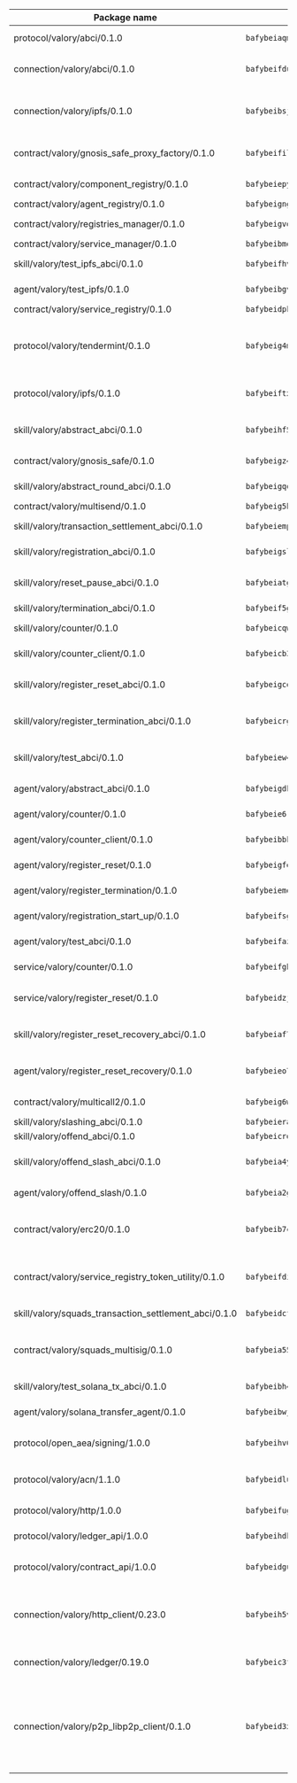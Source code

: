 | Package name                                                  | Package hash                                                  | Description                                                                                                                |
| ------------------------------------------------------------- | ------------------------------------------------------------- | -------------------------------------------------------------------------------------------------------------------------- |
| protocol/valory/abci/0.1.0                                    | `bafybeiaqmp7kocbfdboksayeqhkbrynvlfzsx4uy4x6nohywnmaig4an7u` | A protocol for ABCI requests and responses.                                                                                |
| connection/valory/abci/0.1.0                                  | `bafybeifduae3yvckxlopuoif2i6s4q76r663pmc7itabq4fyznwzxrpnuu` | connection to wrap communication with an ABCI server.                                                                      |
| connection/valory/ipfs/0.1.0                                  | `bafybeibsjllc2l62jvc4gdyv73irldlvbqlslytm4gw6xjvugcp5oylx44` | A connection responsible for uploading and downloading files from IPFS.                                                    |
| contract/valory/gnosis_safe_proxy_factory/0.1.0               | `bafybeifilkilg2vw5ry7zyof3mmwgnfinheusnu53dv3ocxhppypgaouo4` | Gnosis Safe proxy factory (GnosisSafeProxyFactory) contract                                                                |
| contract/valory/component_registry/0.1.0                      | `bafybeiepywewigowj533f55orx7oys3kk5lgdc247p2267scqfyp4gnqle` | Component registry contract                                                                                                |
| contract/valory/agent_registry/0.1.0                          | `bafybeignghdk7oqvyg722gz66tbuj2vj4vkatguj4b6lf5fqzqxkktcke4` | Agent registry contract                                                                                                    |
| contract/valory/registries_manager/0.1.0                      | `bafybeigvdzmxq2kfizvhwu43vcjlsddkftltv53e5xc7yqnadweari3kqi` | Registries Manager contract                                                                                                |
| contract/valory/service_manager/0.1.0                         | `bafybeibmqewfh5wnayopneyv4vx35n5k7loavzmcazyevntdoskw7vasom` | Service Manager contract                                                                                                   |
| skill/valory/test_ipfs_abci/0.1.0                             | `bafybeifhvsgcdeyfzw3us3jjfbxeatfxobkdlqjzafmqchuoktb7o6tzhu` | IPFS e2e testing application.                                                                                              |
| agent/valory/test_ipfs/0.1.0                                  | `bafybeibgvelsnehqwp7amawc6jivstwwhl52wrmc35jmmhoxlqslugt4da` | Agent for testing the ABCI connection.                                                                                     |
| contract/valory/service_registry/0.1.0                        | `bafybeidpkiceitrh3w2j4o7ctjjsdbn3ma4lfvnlpyvks53exdsyjhoc5i` | Service Registry contract                                                                                                  |
| protocol/valory/tendermint/0.1.0                              | `bafybeig4mi3vmlv5zpbjbfuzcgida6j5f2nhrpedxicmrrfjweqc5r7cra` | A protocol for communication between two AEAs to share tendermint configuration details.                                   |
| protocol/valory/ipfs/0.1.0                                    | `bafybeiftxi2qhreewgsc5wevogi7yc5g6hbcbo4uiuaibauhv3nhfcdtvm` | A protocol specification for IPFS requests and responses.                                                                  |
| skill/valory/abstract_abci/0.1.0                              | `bafybeihf5gc2zikjdgpj3ebwzpue3oqlebkmk6erjgxcd3g3loxh2mebkm` | The abci skill provides a template of an ABCI application.                                                                 |
| contract/valory/gnosis_safe/0.1.0                             | `bafybeigz4lf4b536uxb52tmqkfajdjtszclv67gtqitygrkaww4vzg2fle` | Gnosis Safe (GnosisSafeL2) contract                                                                                        |
| skill/valory/abstract_round_abci/0.1.0                        | `bafybeigqqyhvupqnz62nsex32gxuagu37xlfe7fhgmzyv2qz2mp2bu5ueq` | abstract round-based ABCI application                                                                                      |
| contract/valory/multisend/0.1.0                               | `bafybeig5byt5urg2d2bsecufxe5ql7f4mezg3mekfleeh32nmuusx66p4y` | MultiSend contract                                                                                                         |
| skill/valory/transaction_settlement_abci/0.1.0                | `bafybeiempx5kmhjqhupbumagf57qptbp63374ffceez2s25lq47ghmwr74` | ABCI application for transaction settlement.                                                                               |
| skill/valory/registration_abci/0.1.0                          | `bafybeigslu3k6sx2pymj7ipyofgy2v7mviybilsiyeex7dc3mv2tggz7ci` | ABCI application for common apps.                                                                                          |
| skill/valory/reset_pause_abci/0.1.0                           | `bafybeiatgxbqscxwryfzbjxcnewvkcc4pbd4rcujyeycpfafctikxsiiqq` | ABCI application for resetting and pausing app executions.                                                                 |
| skill/valory/termination_abci/0.1.0                           | `bafybeif5gntri7u3qz5ktiemxwzrbjckqwnythsqpqlbvpguawifs6kxmq` | Termination skill.                                                                                                         |
| skill/valory/counter/0.1.0                                    | `bafybeicqwpfbb2qbqbfwpa2qj44vv5sxqo3lojbux5zln64zvc4ygwpuju` | The ABCI Counter application example.                                                                                      |
| skill/valory/counter_client/0.1.0                             | `bafybeicb37pj26xbknovfox5hwpuh26p3p44uh32tclpj5cwpgvhbmdl4y` | A client for the ABCI counter application.                                                                                 |
| skill/valory/register_reset_abci/0.1.0                        | `bafybeigcqgghhhbyffrxvyxelldajvza7u2hoolfcvgvibdsfbqmnye4gy` | ABCI application for dummy skill that registers and resets                                                                 |
| skill/valory/register_termination_abci/0.1.0                  | `bafybeicrgwbsbq4665vv6yzgi6tuh6awrv2kew73iwqawqgwbfhscvpxcy` | ABCI application for dummy skill that registers and resets                                                                 |
| skill/valory/test_abci/0.1.0                                  | `bafybeiew4ion5kzgyntht7xjuxbcmi6w2xunux4fpsthmfchoopxzez3he` | ABCI application for testing the ABCI connection.                                                                          |
| agent/valory/abstract_abci/0.1.0                              | `bafybeigdkdw3ta2jqw2qetxyf5ztk34e6treipptz42dhsuyc4lszedcie` | The abstract ABCI AEA - for testing purposes only.                                                                         |
| agent/valory/counter/0.1.0                                    | `bafybeie6rztj2hum6dge364zqxbkr4x6nk55axicmym6rgmzwx4psjgg5i` | The ABCI Counter example as an AEA                                                                                         |
| agent/valory/counter_client/0.1.0                             | `bafybeibbkqmoihxh52kohj43riwqpgkijtbzw7vz56muopurqymz6t7v4q` | The ABCI Counter example as an AEA                                                                                         |
| agent/valory/register_reset/0.1.0                             | `bafybeigfehn2jvatgd4cfhebivdwd6sy6caxeaqqv5lzuczrjwxgtjpp7y` | Register reset to replicate Tendermint issue.                                                                              |
| agent/valory/register_termination/0.1.0                       | `bafybeiemq7ayarcqoe74xqcl6tiotdsskj7bq564imj7pk6oxkvghoyh7e` | Register terminate to test the termination feature.                                                                        |
| agent/valory/registration_start_up/0.1.0                      | `bafybeifsgp3xqbbec2hkukkgqtqngvky76sfzpwwqlhckoo2gfggn7pema` | Registration start-up ABCI example.                                                                                        |
| agent/valory/test_abci/0.1.0                                  | `bafybeifazs3ki4wvy2z6zyb334jde3en7prjpj35salvqlvlin7ctrhnh4` | Agent for testing the ABCI connection.                                                                                     |
| service/valory/counter/0.1.0                                  | `bafybeifgbmnhcoysq4l5rmgc4vcm4rqe5z3tialkbfrwijn2qqxme7rzvm` | A set of agents incrementing a counter                                                                                     |
| service/valory/register_reset/0.1.0                           | `bafybeidzj3sjbusrqzen3fdqdvcmo34sffwezeehxtpb2ak23bsjbjjlrq` | Test and debug tendermint reset mechanism.                                                                                 |
| skill/valory/register_reset_recovery_abci/0.1.0               | `bafybeiaf75bm5ugbftkajqq6d3fu2opx4v74axtxozj5vkv7kccdszk6ta` | ABCI application for dummy skill that registers and resets                                                                 |
| agent/valory/register_reset_recovery/0.1.0                    | `bafybeieo7gptgijes25xbmtd3ru4hcbgc6evwf3eevum7bsaaaxrmr4e44` | Agent to showcase hard reset as a recovery mechanism.                                                                      |
| contract/valory/multicall2/0.1.0                              | `bafybeig6wx5lj3gxmkrxj2zqqbebkbvtrpflt3lqqsubf552fzye7zmwwy` | The MakerDAO multicall2 contract.                                                                                          |
| skill/valory/slashing_abci/0.1.0                              | `bafybeierahuefy6rf4b4xuegsm72lr3yf4lp23upqwdr7t5ieln43nezxu` | Slashing skill.                                                                                                            |
| skill/valory/offend_abci/0.1.0                                | `bafybeicrdnnheh4cxiy5kasijpteqpix254uuycg5stuovrlczrpyhxypm` | Offend ABCI application.                                                                                                   |
| skill/valory/offend_slash_abci/0.1.0                          | `bafybeia4yz6timloz5t4gdstufwlvcwqbgoj35m5tblkwoq7vn2chphuje` | ABCI application used in order to test the slashing abci                                                                   |
| agent/valory/offend_slash/0.1.0                               | `bafybeia2g4oxdwkt5bz6tubm63t5aygs7prmgjf5vido7bec5cbbtwv4ra` | Offend and slash to test the slashing feature.                                                                             |
| contract/valory/erc20/0.1.0                                   | `bafybeib7ctk3deleyxayrqvropewefr2muj4kcqe3t3wscak25bjmxnqwe` | The scaffold contract scaffolds a contract to be implemented by the developer.                                             |
| contract/valory/service_registry_token_utility/0.1.0          | `bafybeifdia2y5546tvk6xzxeaqzf2n5n7dutj2hdzbgenxohaqhjtnjqm4` | The scaffold contract scaffolds a contract to be implemented by the developer.                                             |
| skill/valory/squads_transaction_settlement_abci/0.1.0         | `bafybeidcfcaw7uwsguirv2uv3ijvqaowz4k5ki7f3w5a5d77zugyaob3qi` | ABCI application for transaction settlement.                                                                               |
| contract/valory/squads_multisig/0.1.0                         | `bafybeia55yraczrod5zhf2gvwichlrofhmydwzilgfzvecvw3aygs3rnpy` | The scaffold contract scaffolds a contract to be implemented by the developer.                                             |
| skill/valory/test_solana_tx_abci/0.1.0                        | `bafybeibh4hjw64hgvknoxiys3duy6gz3f7d3bacwf5swvaoabnmfy7wvk4` | SOLANA e2e testing application.                                                                                            |
| agent/valory/solana_transfer_agent/0.1.0                      | `bafybeibwj6sqx7e2u2dlsokdtw2dslfzhwec3ppf2vosyx627bred23tv4` | Register terminate to test the termination feature.                                                                        |
| protocol/open_aea/signing/1.0.0                               | `bafybeihv62fim3wl2bayavfcg3u5e5cxu3b7brtu4cn5xoxd6lqwachasi` | A protocol for communication between skills and decision maker.                                                            |
| protocol/valory/acn/1.1.0                                     | `bafybeidluaoeakae3exseupaea4i3yvvk5vivyt227xshjlffywwxzcxqe` | The protocol used for envelope delivery on the ACN.                                                                        |
| protocol/valory/http/1.0.0                                    | `bafybeifugzl63kfdmwrxwphrnrhj7bn6iruxieme3a4ntzejf6kmtuwmae` | A protocol for HTTP requests and responses.                                                                                |
| protocol/valory/ledger_api/1.0.0                              | `bafybeihdk6psr4guxmbcrc26jr2cbgzpd5aljkqvpwo64bvaz7tdti2oni` | A protocol for ledger APIs requests and responses.                                                                         |
| protocol/valory/contract_api/1.0.0                            | `bafybeidgu7o5llh26xp3u3ebq3yluull5lupiyeu6iooi2xyymdrgnzq5i` | A protocol for contract APIs requests and responses.                                                                       |
| connection/valory/http_client/0.23.0                          | `bafybeih5vzo22p2umhqo52nzluaanxx7kejvvpcpdsrdymckkyvmsim6gm` | The HTTP_client connection that wraps a web-based client connecting to a RESTful API specification.                        |
| connection/valory/ledger/0.19.0                               | `bafybeic3ft7l7ca3qgnderm4xupsfmyoihgi27ukotnz7b5hdczla2enya` | A connection to interact with any ledger API and contract API.                                                             |
| connection/valory/p2p_libp2p_client/0.1.0                     | `bafybeid3xg5k2ol5adflqloy75ibgljmol6xsvzvezebsg7oudxeeolz7e` | The libp2p client connection implements a tcp connection to a running libp2p node as a traffic delegate to send/receive envelopes to/from agents in the DHT. |
